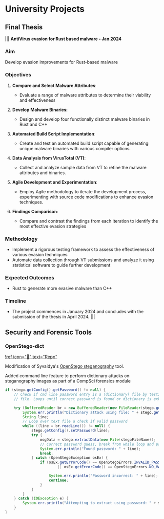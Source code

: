# University Projects

## Final Thesis

||| **AntiVirus evasion for Rust based malware - Jan 2024**

### Aim

Develop evasion improvements for Rust-based malware

### Objectives

1. **Compare and Select Malware Attributes**:
   - Evaluate a range of malware attributes to determine their viability and effectiveness

2. **Develop Malware Binaries**:
   - Design and develop four functionally distinct malware binaries in Rust and C++

3. **Automated Build Script Implementation**:
   - Create and test an automated build script capable of generating unique malware binaries with various compiler options.

4. **Data Analysis from VirusTotal (VT)**:
   - Collect and analyze sample data from VT to refine the malware attributes and binaries.

5. **Agile Development and Experimentation**:
   - Employ Agile methodology to iterate the development process, experimenting with source code modifications to enhance evasion techniques.

6. **Findings Comparison**:
   - Compare and contrast the findings from each iteration to identify the most effective evasion strategies

### Methodology

- Implement a rigorous testing framework to assess the effectiveness of various evasion techniques
- Automate data collection through VT submissions and analyze it using statistical software to guide further development

### Expected Outcomes

- Rust to generate more evasive malware than C++

### Timeline

- The project commences in January 2024 and concludes with the submission of the thesis in April 2024.
|||

## Security and Forensic Tools

### OpenStego-dict

[!ref icon=":rocket:" text="Repo"](https://github.com/rand12345/openstego-dict)

Modification of Syvaidya's [OpenStego steganography](https://github.com/syvaidya/openstego) tool.

Added command line feature to perform dictionary attacks on steganography images as part of a CompSci forensics module

```java OpenStegoCmd.java
if (stego.getConfig().getPassword() != null) {
    // Check if cmd line password entry is a (dictionary) file by testing string as
    // file. Loops until correct password is found or dictionary is exhausted.

    try (BufferedReader br = new BufferedReader(new FileReader(stego.getConfig().getPassword()))) {
        System.err.println("Dictionary attack using file: " + stego.getConfig().getPassword());
        String line;
        // Loop over text file a check if valid password
        while ((line = br.readLine()) != null) {
            stego.getConfig().setPassword(line);
            try {
                msgData = stego.extractData(new File(stegoFileName));
                // Correct password guess, break from while loop and process
                System.err.println("Found password: " + line);
                break;
            } catch (OpenStegoException osEx) {
                if (osEx.getErrorCode() == OpenStegoErrors.INVALID_PASSWORD
                        || osEx.getErrorCode() == OpenStegoErrors.NO_VALID_PLUGIN) {

                    System.err.println("Password incorrect: " + line);
                    continue;
                }
            }
        }
    } catch (IOException e) {
        System.err.println("Attempting to extract using password: " + stego.getConfig().getPassword());
    }
}

```
